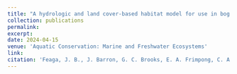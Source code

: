 ```yaml
---
title: "A hydrologic and land cover-based habitat model for use in bog turtle (<i>Glyptemys muhlenbergii</i>) conservation"
collection: publications
permalink: 
excerpt:
date: 2024-04-15
venue: 'Aquatic Conservation: Marine and Freshwater Ecosystems'
link:
citation: 'Feaga, J. B., J. Barron, G. C. Brooks, E. A. Frimpong, C. A. Haas, M. Holden, and E. Hultin. A hydrologic and land cover-based habitat model for use in bog turtle (<i>Glyptemys muhlenbergii</i>) conservation. <i>accepted</i>'
---
```

